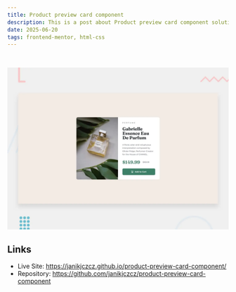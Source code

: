```yaml
---
title: Product preview card component
description: This is a post about Product preview card component solution.
date: 2025-06-20
tags: frontend-mentor, html-css
---
```

<span>&nbsp;</span>

<img src="./product-preview-card-component.webp" alt="Product preview card component on light background">

## Links
- Live Site: <a href="https://janikjczcz.github.io/product-preview-card-component/" target="_blank" aria-label="Open Product preview card component live site in new tab">https://janikjczcz.github.io/product-preview-card-component/</a>
- Repository: <a href="https://github.com/janikjczcz/product-preview-card-component" target="_blank" aria-label="Open Product preview card component github repository in new tab">https://github.com/janikjczcz/product-preview-card-component</a>
